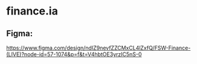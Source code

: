 # finance.ia

## Figma: 

https://www.figma.com/design/ndIZ9nevfZZCMxCL4lZxfQ/FSW-Finance-(LIVE)?node-id=57-1074&p=f&t=V4hbtOE3yrzIC5nS-0